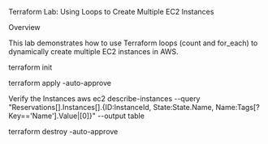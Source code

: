 Terraform Lab: Using Loops to Create Multiple EC2 Instances

Overview

This lab demonstrates how to use Terraform loops (count and for_each) to dynamically create multiple EC2 instances in AWS.


terraform init

terraform apply -auto-approve

Verify the Instances
aws ec2 describe-instances --query "Reservations[].Instances[].{ID:InstanceId, State:State.Name, Name:Tags[?Key=='Name'].Value|[0]}" --output table


terraform destroy -auto-approve
